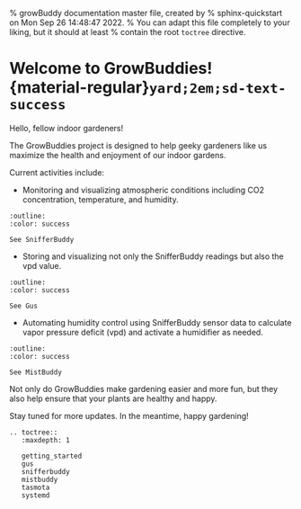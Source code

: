 % growBuddy documentation master file, created by
% sphinx-quickstart on Mon Sep 26 14:48:47 2022.
% You can adapt this file completely to your liking, but it should at least
% contain the root `toctree` directive.

# Welcome to GrowBuddies! {material-regular}`yard;2em;sd-text-success`
Hello, fellow indoor gardeners!

The GrowBuddies project is designed to help geeky gardeners like us maximize the health and enjoyment of our indoor gardens.

Current activities include:
- Monitoring and visualizing atmospheric conditions including CO2 concentration, temperature, and humidity.
```{button-ref} snifferbuddy
:outline:
:color: success

See SnifferBuddy
```
- Storing and visualizing not only the SnifferBuddy readings but also the vpd value.
```{button-ref} gus
:outline:
:color: success

See Gus
```
- Automating humidity control using SnifferBuddy sensor data to calculate vapor pressure deficit (vpd) and activate a humidifier as needed.
```{button-ref} mistbuddy
:outline:
:color: success

See MistBuddy
```
Not only do GrowBuddies make gardening easier and more fun, but they also help ensure that your plants are healthy and happy.

Stay tuned for more updates. In the meantime, happy gardening!


```{eval-rst}
.. toctree::
   :maxdepth: 1

   getting_started
   gus
   snifferbuddy
   mistbuddy
   tasmota
   systemd
```